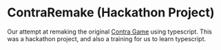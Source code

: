 # ContraRemake (Hackathon Project)

Our attempt at remaking the original [Contra Game](http://www.puffgames.com/contra/) using typescript.
This was a hackathon project, and also a training for us to learn typescript.


